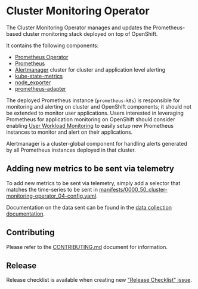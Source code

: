 # Cluster Monitoring Operator

The Cluster Monitoring Operator manages and updates the Prometheus-based cluster monitoring stack deployed on top of OpenShift.

It contains the following components:

* [Prometheus Operator](https://github.com/coreos/prometheus-operator)
* [Prometheus](https://github.com/prometheus/prometheus)
* [Alertmanager](https://github.com/prometheus/alertmanager) cluster for cluster and application level alerting
* [kube-state-metrics](https://github.com/kubernetes/kube-state-metrics)
* [node_exporter](https://github.com/prometheus/node_exporter)
* [prometheus-adapter](https://github.com/DirectXMan12/k8s-prometheus-adapter)

The deployed Prometheus instance (`prometheus-k8s`) is responsible for monitoring and alerting on cluster and OpenShift components; it should not be extended to monitor user applications. Users interested in leveraging Prometheus for application monitoring on OpenShift should consider enabling [User Workload Monitoring](https://docs.openshift.com/container-platform/4.10/monitoring/enabling-monitoring-for-user-defined-projects.html) to easily setup new Prometheus instances to monitor and alert on their applications.

Alertmanager is a cluster-global component for handling alerts generated by all Prometheus instances deployed in that cluster.

## Adding new metrics to be sent via telemetry

To add new metrics to be sent via telemetry, simply add a selector that matches the time-series to be sent in [manifests/0000_50_cluster-monitoring-operator_04-config.yaml](manifests/0000_50_cluster-monitoring-operator_04-config.yaml).

Documentation on the data sent can be found in the [data collection documentation](Documentation/data-collection.md).

## Contributing
Please refer to the [CONTRIBUTING.md](./CONTRIBUTING.md) document for information.

## Release

Release checklist is available when creating new ["Release Checklist" issue](https://github.com/openshift/cluster-monitoring-operator/issues/new?template=release.md).
